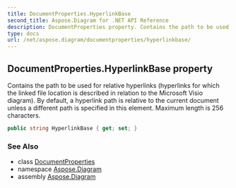 ```yaml
---
title: DocumentProperties.HyperlinkBase
second_title: Aspose.Diagram for .NET API Reference
description: DocumentProperties property. Contains the path to be used for relative hyperlinks hyperlinks for which the linked file location is described in relation to the Microsoft Visio diagram. By default a hyperlink path is relative to the current document unless a different path is specified in this element. Maximum length is 256 characters
type: docs
url: /net/aspose.diagram/documentproperties/hyperlinkbase/
---
```

## DocumentProperties.HyperlinkBase property

Contains the path to be used for relative hyperlinks (hyperlinks for which the linked file location is described in relation to the Microsoft Visio diagram). By default, a hyperlink path is relative to the current document unless a different path is specified in this element. Maximum length is 256 characters.

```csharp
public string HyperlinkBase { get; set; }
```

### See Also

* class [DocumentProperties](../)
* namespace [Aspose.Diagram](../../documentproperties/)
* assembly [Aspose.Diagram](../../../)


